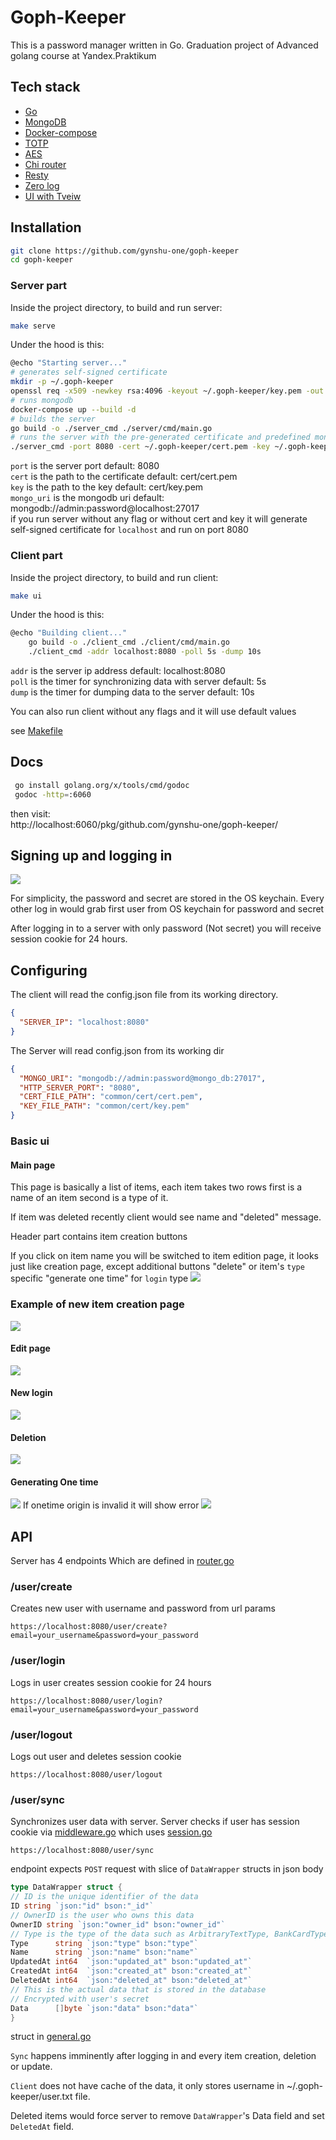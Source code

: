 # Goph-Keeper
This is a password manager written in Go.
Graduation project of Advanced golang course at Yandex.Praktikum
##  Tech stack
- [Go](https://golang.org/)
- [MongoDB](https://www.mongodb.com/)
- [Docker-compose](https://docs.docker.com/compose/)
- [TOTP](https://en.wikipedia.org/wiki/Time-based_One-time_Password_algorithm)
- [AES](https://en.wikipedia.org/wiki/Advanced_Encryption_Standard)
- [Chi router](https://github.com/go-chi/chi/v5)
- [Resty](https://github.com/go-resty/resty/v2)
- [Zero log](https://github.com/rs/zerolog/log)
- [UI with Tveiw](https://github.com/rivo/tview)
## Installation

```bash
git clone https://github.com/gynshu-one/goph-keeper
cd goph-keeper
```
### Server part
Inside the project directory, to build and run server:
```bash
make serve
```
Under the hood is this:
```bash
@echo "Starting server..."
# generates self-signed certificate
mkdir -p ~/.goph-keeper
openssl req -x509 -newkey rsa:4096 -keyout ~/.goph-keeper/key.pem -out ~/.goph-keeper/cert.pem -days 365 -nodes -subj '/CN=localhost' -addext 'subjectAltName = DNS:localhost'
# runs mongodb
docker-compose up --build -d
# builds the server
go build -o ./server_cmd ./server/cmd/main.go
# runs the server with the pre-generated certificate and predefined mongo URI
./server_cmd -port 8080 -cert ~/.goph-keeper/cert.pem -key ~/.goph-keeper/key.pem -mongo_uri mongodb://admin:password@localhost:27017
```
`port` is the server port default: 8080<br>
`cert` is the path to the certificate default: cert/cert.pem<br>
`key` is the path to the key default: cert/key.pem<br>
`mongo_uri` is the mongodb uri default: mongodb://admin:password@localhost:27017<br>
if you run server without any flag or without cert and key it will generate self-signed certificate for `localhost` and run on port 8080


### Client part
Inside the project directory, to build and run client:
```bash
make ui
```
Under the hood is this:
```bash
@echo "Building client..."
	go build -o ./client_cmd ./client/cmd/main.go
	./client_cmd -addr localhost:8080 -poll 5s -dump 10s
```
`addr` is the server ip address default: localhost:8080<br>
`poll` is the timer for synchronizing data with server default: 5s<br>
`dump` is the timer for dumping data to the server default: 10s<br>

You can also run client without any flags and it will use default values

see [Makefile](https://github.com/gynshu-one/goph-keeper/blob/main/Makefile)

## Docs
```bash
 go install golang.org/x/tools/cmd/godoc
 godoc -http=:6060
```
then visit:<br>
http://localhost:6060/pkg/github.com/gynshu-one/goph-keeper/


## Signing up and logging in
<img style="max-width:600px" src="https://i.imgur.com/DDsrsM6.png">

For simplicity, the password and secret are stored in the OS keychain.
Every other log in would grab first user from OS keychain for password and secret

After logging in to a server with only password (Not secret) you will receive session cookie for 24 hours.

## Configuring

The client will read the config.json file from its working directory.
```json
{
  "SERVER_IP": "localhost:8080"
}
```

The Server will read config.json from its working dir
```json
{
  "MONGO_URI": "mongodb://admin:password@mongo_db:27017",
  "HTTP_SERVER_PORT": "8080",
  "CERT_FILE_PATH": "common/cert/cert.pem",
  "KEY_FILE_PATH": "common/cert/key.pem"
}
```

### Basic ui

#### Main page
This page is basically a list of items, each item takes two rows first is a name of an item second is a type of it.

If item was deleted recently client would see name and "deleted" message. 

Header part contains item creation buttons

If you click on item name you will be switched to item edition page, it looks just like creation page, except additional buttons "delete" or item's `type` specific "generate one time" for `login` type
<img style="max-width:600px" src="https://i.imgur.com/EswW6Xo.png">

### Example of new item creation page

<img style="max-width:600px" src="https://i.imgur.com/hXx4UzS.png">

#### Edit page

<img style="max-width:600px" src="https://i.imgur.com/AqI3rRM.png">

#### New login

<img style="max-width:600px" src="https://i.imgur.com/LdGKuON.png">

#### Deletion

<img style="max-width:600px" src="https://i.imgur.com/6OIPMR7.png">

#### Generating One time

<img style="max-width:600px" src="https://i.imgur.com/UC2Fi5W.png">
If onetime origin is invalid it will show error

<img style="max-width:600px" src="https://i.imgur.com/bMAYiCI.png">

## API

Server has 4 endpoints
Which are defined in [router.go](https://github.com/gynshu-one/goph-keeper/blob/main/server/api/router/router.go)
### /user/create
Creates new user with username and password from url params
```
https://localhost:8080/user/create?email=your_username&password=your_password
```
### /user/login
Logs in user
creates session cookie for 24 hours
```
https://localhost:8080/user/login?email=your_username&password=your_password
```
### /user/logout
Logs out user and deletes session cookie
```
https://localhost:8080/user/logout
```
### /user/sync
Synchronizes user data with server. Server checks if user has session cookie via
[middleware.go](https://github.com/gynshu-one/goph-keeper/blob/main/server/api/middlewares/middleware.go)
which uses [session.go](https://github.com/gynshu-one/goph-keeper/blob/main/server/api/auth/session.go)
```
https://localhost:8080/user/sync
```
endpoint expects `POST` request with slice of `DataWrapper` structs in json body 
```go
type DataWrapper struct {
// ID is the unique identifier of the data
ID string `json:"id" bson:"_id"`
// OwnerID is the user who owns this data
OwnerID string `json:"owner_id" bson:"owner_id"`
// Type is the type of the data such as ArbitraryTextType, BankCardType, BinaryType, LoginType
Type      string `json:"type" bson:"type"`
Name      string `json:"name" bson:"name"`
UpdatedAt int64  `json:"updated_at" bson:"updated_at"`
CreatedAt int64  `json:"created_at" bson:"created_at"`
DeletedAt int64  `json:"deleted_at" bson:"deleted_at"`
// This is the actual data that is stored in the database
// Encrypted with user's secret
Data      []byte `json:"data" bson:"data"`
}
```

struct in [general.go](https://github.com/gynshu-one/goph-keeper/blob/main/common/models/general.go)


`Sync` happens imminently after logging in and every item creation, deletion or update.

`Client` does not have cache of the data, it only stores username in ~/.goph-keeper/user.txt file.


Deleted items would force server to remove `DataWrapper`'s Data field and set `DeletedAt` field.
